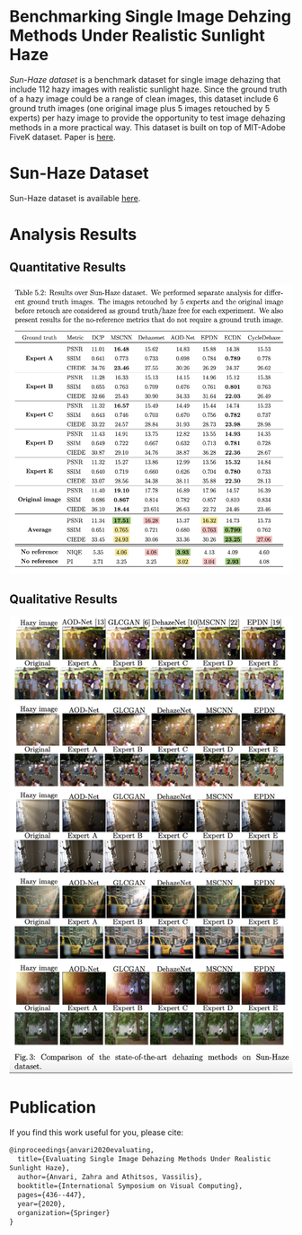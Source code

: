 # Benchmarking Single Image Dehzing Methods Under Realistic Sunlight Haze
*Sun-Haze dataset* is a benchmark dataset for single image dehazing that include 112 hazy images with realistic sunlight haze. Since the ground truth of a hazy image could be a range of clean images, this dataset include 6 ground truth images (one original image plus 5 images retouched by 5 experts) per hazy image to provide the opportunity to test image dehazing methods in a more practical way. This dataset is built on top of MIT-Adobe FiveK dataset. Paper is [here](http://vlm1.uta.edu/~athitsos/publications/anvari_isvc2020.pdf).

# Sun-Haze Dataset 
Sun-Haze dataset is available [here](https://drive.google.com/file/d/18j4D3heOthpfgNzto7vCiIOMHWcqbEG2/view?usp=share_link).

# Analysis Results

## Quantitative Results

![alt text](https://github.com/zanvari/sun-haze/blob/main/figs/results.png?raw=true)

## Qualitative Results
![alt text](https://github.com/zanvari/sun-haze/blob/main/figs/results-images.png?raw=true)

# Publication
If you find this work useful for you, please cite:

    @inproceedings{anvari2020evaluating,
      title={Evaluating Single Image Dehazing Methods Under Realistic Sunlight Haze},
      author={Anvari, Zahra and Athitsos, Vassilis},
      booktitle={International Symposium on Visual Computing},
      pages={436--447},
      year={2020},
      organization={Springer}
    }

